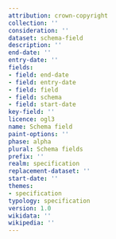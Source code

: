 ```yaml
---
attribution: crown-copyright
collection: ''
consideration: ''
dataset: schema-field
description: ''
end-date: ''
entry-date: ''
fields:
- field: end-date
- field: entry-date
- field: field
- field: schema
- field: start-date
key-field: ''
licence: ogl3
name: Schema field
paint-options: ''
phase: alpha
plural: Schema fields
prefix: ''
realm: specification
replacement-dataset: ''
start-date: ''
themes:
- specification
typology: specification
version: 1.0
wikidata: ''
wikipedia: ''
---
```


